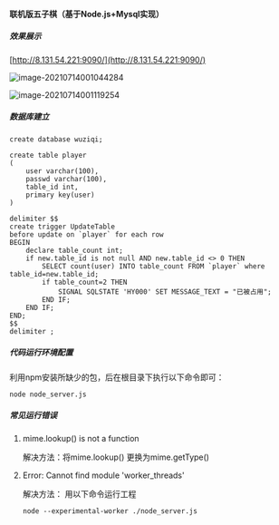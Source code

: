 #### 联机版五子棋（基于Node.js+Mysql实现）

##### 效果展示

[http://8.131.54.221:9090/](http://8.131.54.221:9090/)

![image-20210714001044284](https://rawgithub.tim-wcx.workers.dev/WCX1024979076/image1/master/img/20210714001046.png)

![image-20210714001119254](https://rawgithub.tim-wcx.workers.dev/WCX1024979076/image1/master/img/20210714001119.png)

##### 数据库建立

```mysql
create database wuziqi;
```

```mysql
create table player
(
	user varchar(100),
	passwd varchar(100),
    table_id int,
    primary key(user)
)
```

```mysql
delimiter $$
create trigger UpdateTable
before update on `player` for each row
BEGIN
	declare table_count int;
   	if new.table_id is not null AND new.table_id <> 0 THEN
        SELECT count(user) INTO table_count FROM `player` where table_id=new.table_id;
        if table_count=2 THEN
            SIGNAL SQLSTATE 'HY000' SET MESSAGE_TEXT = "已被占用";
        END IF;
	END IF;
END;
$$
delimiter ;
```

##### 代码运行环境配置

利用npm安装所缺少的包，后在根目录下执行以下命令即可：

```
node node_server.js
```

##### 常见运行错误

1. mime.lookup() is not a function

   解决方法：将mime.lookup() 更换为mime.getType()

2. Error: Cannot find module 'worker_threads'

   解决方法： 用以下命令运行工程

   ```
   node --experimental-worker ./node_server.js 
   ```
